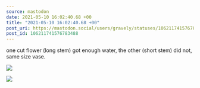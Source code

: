 ```yaml
---
source: mastodon
date: 2021-05-10 16:02:40.68 +00
title: "2021-05-10 16:02:40.68 +00"
post_uri: https://mastodon.social/users/gravely/statuses/106211741576783488
post_id: 106211741576783488
---
```

one cut flower (long stem) got enough water, the other (short stem) did not, same size vase.


![](/images/106211741382473851.jpg)

![](/images/106211741513702316.jpg)


